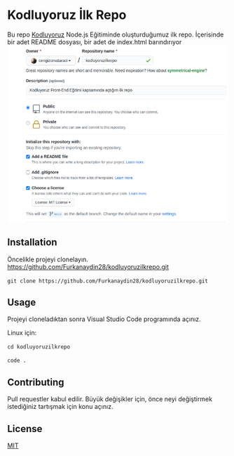 # Kodluyoruz İlk Repo
Bu repo [Kodluyoruz](kodluyoruz.org) Node.js Eğitiminde oluşturduğumuz ilk repo. İçerisinde bir adet README dosyası, bir adet de index.html barındırıyor
![github resim](https://github.com/Kodluyoruz/taskforce/blob/main/git/odev1/figures/github.png)

## Installation

Öncelikle projeyi clonelayın. https://github.com/Furkanaydin28/kodluyoruzilkrepo.git

``
git clone https://github.com/Furkanaydin28/kodluyoruzilkrepo.git
``

## Usage

Projeyi cloneladıktan sonra Visual Studio Code programında açınız.

Linux için:

``
cd kodluyoruzilkrepo
``

``
code .
``

## Contributing

Pull requestler kabul edilir. Büyük değişikler için, önce neyi değiştirmek istediğiniz tartışmak için konu açınız.

## License

[MIT](https://choosealicense.com/licenses/mit/)
